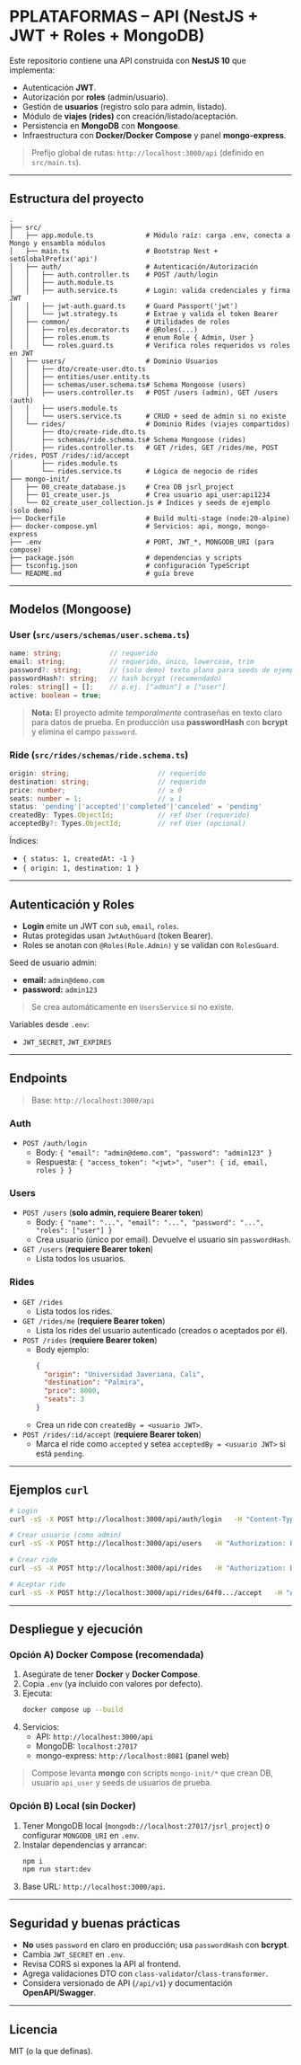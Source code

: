 # PPLATAFORMAS – API (NestJS + JWT + Roles + MongoDB)

Este repositorio contiene una API construida con **NestJS 10** que implementa:
- Autenticación **JWT**.
- Autorización por **roles** (admin/usuario).
- Gestión de **usuarios** (registro solo para admin, listado).
- Módulo de **viajes (rides)** con creación/listado/aceptación.
- Persistencia en **MongoDB** con **Mongoose**.
- Infraestructura con **Docker/Docker Compose** y panel **mongo-express**.

> Prefijo global de rutas: `http://localhost:3000/api` (definido en `src/main.ts`).

---

## Estructura del proyecto

```
.
├── src/
│   ├── app.module.ts             # Módulo raíz: carga .env, conecta a Mongo y ensambla módulos
│   ├── main.ts                   # Bootstrap Nest + setGlobalPrefix('api')
│   ├── auth/                     # Autenticación/Autorización
│   │   ├── auth.controller.ts    # POST /auth/login
│   │   ├── auth.module.ts
│   │   ├── auth.service.ts       # Login: valida credenciales y firma JWT
│   │   ├── jwt-auth.guard.ts     # Guard Passport('jwt')
│   │   └── jwt.strategy.ts       # Extrae y valida el token Bearer
│   ├── common/                   # Utilidades de roles
│   │   ├── roles.decorator.ts    # @Roles(...)
│   │   ├── roles.enum.ts         # enum Role { Admin, User }
│   │   └── roles.guard.ts        # Verifica roles requeridos vs roles en JWT
│   ├── users/                    # Dominio Usuarios
│   │   ├── dto/create-user.dto.ts
│   │   ├── entities/user.entity.ts
│   │   ├── schemas/user.schema.ts# Schema Mongoose (users)
│   │   ├── users.controller.ts   # POST /users (admin), GET /users (auth)
│   │   ├── users.module.ts
│   │   └── users.service.ts      # CRUD + seed de admin si no existe
│   └── rides/                    # Dominio Rides (viajes compartidos)
│       ├── dto/create-ride.dto.ts
│       ├── schemas/ride.schema.ts# Schema Mongoose (rides)
│       ├── rides.controller.ts   # GET /rides, GET /rides/me, POST /rides, POST /rides/:id/accept
│       ├── rides.module.ts
│       └── rides.service.ts      # Lógica de negocio de rides
├── mongo-init/
│   ├── 00_create_database.js     # Crea DB jsrl_project
│   ├── 01_create_user.js         # Crea usuario api_user:api1234
│   └── 02_create_user_collection.js # Índices y seeds de ejemplo (solo demo)
├── Dockerfile                    # Build multi-stage (node:20-alpine)
├── docker-compose.yml            # Servicios: api, mongo, mongo-express
├── .env                          # PORT, JWT_*, MONGODB_URI (para compose)
├── package.json                  # dependencias y scripts
├── tsconfig.json                 # configuración TypeScript
└── README.md                     # guía breve
```

---

## Modelos (Mongoose)

### User (`src/users/schemas/user.schema.ts`)
```ts
name: string;            // requerido
email: string;           // requerido, único, lowercase, trim
password?: string;       // (solo demo) texto plano para seeds de ejemplo
passwordHash?: string;   // hash bcrypt (recomendado)
roles: string[] = [];    // p.ej. ["admin"] o ["user"]
active: boolean = true;
```

> **Nota:** El proyecto admite *temporalmente* contraseñas en texto claro para datos de prueba. En producción usa **passwordHash** con **bcrypt** y elimina el campo `password`.

### Ride (`src/rides/schemas/ride.schema.ts`)
```ts
origin: string;                      // requerido
destination: string;                 // requerido
price: number;                       // ≥ 0
seats: number = 1;                   // ≥ 1
status: 'pending'|'accepted'|'completed'|'canceled' = 'pending'
createdBy: Types.ObjectId;           // ref User (requerido)
acceptedBy?: Types.ObjectId;         // ref User (opcional)
```
Índices:
- `{ status: 1, createdAt: -1 }`
- `{ origin: 1, destination: 1 }`

---

## Autenticación y Roles

- **Login** emite un JWT con `sub`, `email`, `roles`.
- Rutas protegidas usan `JwtAuthGuard` (token Bearer).
- Roles se anotan con `@Roles(Role.Admin)` y se validan con `RolesGuard`.

Seed de usuario admin:
- **email:** `admin@demo.com`
- **password:** `admin123`
> Se crea automáticamente en `UsersService` si no existe.

Variables desde `.env`:
- `JWT_SECRET`, `JWT_EXPIRES`

---

## Endpoints

> Base: `http://localhost:3000/api`

### Auth
- `POST /auth/login`
  - Body: `{ "email": "admin@demo.com", "password": "admin123" }`
  - Respuesta: `{ "access_token": "<jwt>", "user": { id, email, roles } }`

### Users
- `POST /users` (**solo admin, requiere Bearer token**)
  - Body: `{ "name": "...", "email": "...", "password": "...", "roles": ["user"] }`
  - Crea usuario (único por email). Devuelve el usuario sin `passwordHash`.
- `GET /users` (**requiere Bearer token**)
  - Lista todos los usuarios.

### Rides
- `GET /rides`
  - Lista todos los rides.
- `GET /rides/me` (**requiere Bearer token**)
  - Lista los rides del usuario autenticado (creados o aceptados por él).
- `POST /rides` (**requiere Bearer token**)
  - Body ejemplo:
    ```json
    {
      "origin": "Universidad Javeriana, Cali",
      "destination": "Palmira",
      "price": 8000,
      "seats": 3
    }
    ```
  - Crea un ride con `createdBy = <usuario JWT>`.
- `POST /rides/:id/accept` (**requiere Bearer token**)
  - Marca el ride como `accepted` y setea `acceptedBy = <usuario JWT>` si está `pending`.

---

## Ejemplos `curl`

```bash
# Login
curl -sS -X POST http://localhost:3000/api/auth/login   -H "Content-Type: application/json"   -d '{"email":"admin@demo.com","password":"admin123"}'

# Crear usuario (como admin)
curl -sS -X POST http://localhost:3000/api/users   -H "Authorization: Bearer $TOKEN" -H "Content-Type: application/json"   -d '{"name":"Juan","email":"juan@demo.com","password":"1234","roles":["user"]}'

# Crear ride
curl -sS -X POST http://localhost:3000/api/rides   -H "Authorization: Bearer $TOKEN" -H "Content-Type: application/json"   -d '{"origin":"Cali","destination":"Palmira","price":8000,"seats":2}'

# Aceptar ride
curl -sS -X POST http://localhost:3000/api/rides/64f0.../accept   -H "Authorization: Bearer $TOKEN"
```

---

## Despliegue y ejecución

### Opción A) Docker Compose (recomendada)
1. Asegúrate de tener **Docker** y **Docker Compose**.
2. Copia `.env` (ya incluido con valores por defecto).
3. Ejecuta:
   ```bash
   docker compose up --build
   ```
4. Servicios:
   - API: `http://localhost:3000/api`
   - MongoDB: `localhost:27017`
   - mongo-express: `http://localhost:8081` (panel web)

> Compose levanta **mongo** con scripts `mongo-init/*` que crean DB, usuario `api_user` y seeds de usuarios de prueba.

### Opción B) Local (sin Docker)
1. Tener MongoDB local (`mongodb://localhost:27017/jsrl_project`) o configurar `MONGODB_URI` en `.env`.
2. Instalar dependencias y arrancar:
   ```bash
   npm i
   npm run start:dev
   ```
3. Base URL: `http://localhost:3000/api`.

---

## Seguridad y buenas prácticas

- **No** uses `password` en claro en producción; usa `passwordHash` con **bcrypt**.
- Cambia `JWT_SECRET` en `.env`.
- Revisa CORS si expones la API al frontend.
- Agrega validaciones DTO con `class-validator`/`class-transformer`.
- Considera versionado de API (`/api/v1`) y documentación **OpenAPI/Swagger**.

---

## Licencia
MIT (o la que definas).
